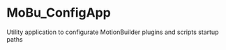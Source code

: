 # MoBu_ConfigApp
Utility application to configurate MotionBuilder plugins and scripts startup paths
